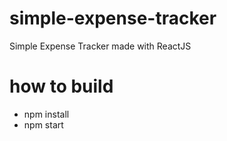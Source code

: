 # simple-expense-tracker
Simple Expense Tracker made with ReactJS

# how to build
- npm install
- npm start
